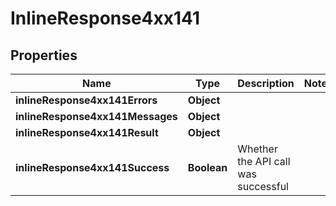 # InlineResponse4xx141

## Properties
Name | Type | Description | Notes
------------ | ------------- | ------------- | -------------
**inlineResponse4xx141Errors** | **Object** |  | 
**inlineResponse4xx141Messages** | **Object** |  | 
**inlineResponse4xx141Result** | **Object** |  | 
**inlineResponse4xx141Success** | **Boolean** | Whether the API call was successful | 
